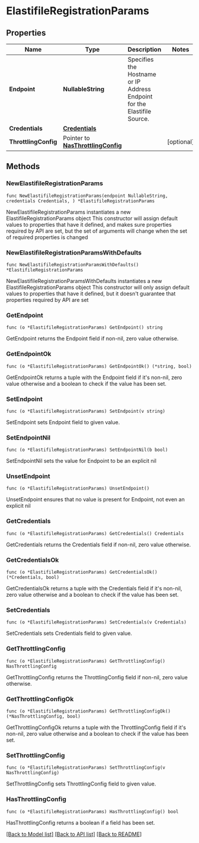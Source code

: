 # ElastifileRegistrationParams

## Properties

Name | Type | Description | Notes
------------ | ------------- | ------------- | -------------
**Endpoint** | **NullableString** | Specifies the Hostname or IP Address Endpoint for the Elastifile Source. | 
**Credentials** | [**Credentials**](Credentials.md) |  | 
**ThrottlingConfig** | Pointer to [**NasThrottlingConfig**](NasThrottlingConfig.md) |  | [optional] 

## Methods

### NewElastifileRegistrationParams

`func NewElastifileRegistrationParams(endpoint NullableString, credentials Credentials, ) *ElastifileRegistrationParams`

NewElastifileRegistrationParams instantiates a new ElastifileRegistrationParams object
This constructor will assign default values to properties that have it defined,
and makes sure properties required by API are set, but the set of arguments
will change when the set of required properties is changed

### NewElastifileRegistrationParamsWithDefaults

`func NewElastifileRegistrationParamsWithDefaults() *ElastifileRegistrationParams`

NewElastifileRegistrationParamsWithDefaults instantiates a new ElastifileRegistrationParams object
This constructor will only assign default values to properties that have it defined,
but it doesn't guarantee that properties required by API are set

### GetEndpoint

`func (o *ElastifileRegistrationParams) GetEndpoint() string`

GetEndpoint returns the Endpoint field if non-nil, zero value otherwise.

### GetEndpointOk

`func (o *ElastifileRegistrationParams) GetEndpointOk() (*string, bool)`

GetEndpointOk returns a tuple with the Endpoint field if it's non-nil, zero value otherwise
and a boolean to check if the value has been set.

### SetEndpoint

`func (o *ElastifileRegistrationParams) SetEndpoint(v string)`

SetEndpoint sets Endpoint field to given value.


### SetEndpointNil

`func (o *ElastifileRegistrationParams) SetEndpointNil(b bool)`

 SetEndpointNil sets the value for Endpoint to be an explicit nil

### UnsetEndpoint
`func (o *ElastifileRegistrationParams) UnsetEndpoint()`

UnsetEndpoint ensures that no value is present for Endpoint, not even an explicit nil
### GetCredentials

`func (o *ElastifileRegistrationParams) GetCredentials() Credentials`

GetCredentials returns the Credentials field if non-nil, zero value otherwise.

### GetCredentialsOk

`func (o *ElastifileRegistrationParams) GetCredentialsOk() (*Credentials, bool)`

GetCredentialsOk returns a tuple with the Credentials field if it's non-nil, zero value otherwise
and a boolean to check if the value has been set.

### SetCredentials

`func (o *ElastifileRegistrationParams) SetCredentials(v Credentials)`

SetCredentials sets Credentials field to given value.


### GetThrottlingConfig

`func (o *ElastifileRegistrationParams) GetThrottlingConfig() NasThrottlingConfig`

GetThrottlingConfig returns the ThrottlingConfig field if non-nil, zero value otherwise.

### GetThrottlingConfigOk

`func (o *ElastifileRegistrationParams) GetThrottlingConfigOk() (*NasThrottlingConfig, bool)`

GetThrottlingConfigOk returns a tuple with the ThrottlingConfig field if it's non-nil, zero value otherwise
and a boolean to check if the value has been set.

### SetThrottlingConfig

`func (o *ElastifileRegistrationParams) SetThrottlingConfig(v NasThrottlingConfig)`

SetThrottlingConfig sets ThrottlingConfig field to given value.

### HasThrottlingConfig

`func (o *ElastifileRegistrationParams) HasThrottlingConfig() bool`

HasThrottlingConfig returns a boolean if a field has been set.


[[Back to Model list]](../README.md#documentation-for-models) [[Back to API list]](../README.md#documentation-for-api-endpoints) [[Back to README]](../README.md)


